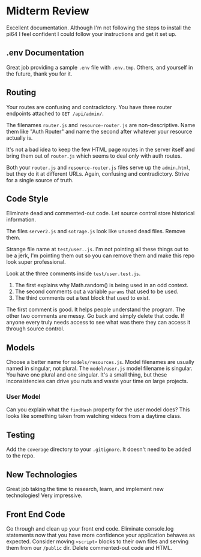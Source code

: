 # Midterm Review
Excellent documentation. Although I'm not following the steps to install the
pi64 I feel confident I could follow your instructions and get it set up.

## .env Documentation
Great job providing a sample `.env` file with `.env.tmp`. Others, and yourself
in the future, thank you for it.

## Routing
Your routes are confusing and contradictory. You have three router endpoints
attached to `GET /api/admin/`.

The filenames `router.js` and `resource-router.js` are non-descriptive.
Name them like "Auth Router" and name the second after whatever your resource
actually is.

It's not a bad idea to keep the few HTML page routes in the server itself and bring
them out of `router.js` which seems to deal only with auth routes.

Both your `router.js` and `resource-router.js` files serve up the
`admin.html`, but they do it at different URLs. Again, confusing and
contradictory. Strive for a single source of truth.

## Code Style
Eliminate dead and commented-out code. Let source control store historical
information.

The files `server2.js` and `sotrage.js` look like unused dead files. Remove
them.

Strange file name at `test/user..js`. I'm not pointing all these things out to
be a jerk, I'm pointing them out so you can remove them and make this repo look
super professional.

Look at the three comments inside `test/user.test.js`.

1. The first explains why Math.random() is being used in an odd context.
2. The second comments out a variable `params` that used to be used.
3. The third comments out a test block that used to exist.

The first comment is good. It helps people understand the program. The other two
comments are messy. Go back and simply delete that code. If anyone every truly
needs access to see what was there they can access it through source control.

## Models
Choose a better name for `models/resources.js`. Model filenames are usually
named in singular, not plural. The `model/user.js` model filename is singular.
You have one plural and one singular. It's a small thing, but these inconsistencies
can drive you nuts and waste your time on large projects.

### User Model
Can you explain what the `findHash` property for the user model does? This looks like
something taken from watching videos from a daytime class.

## Testing
Add the `coverage` directory to your `.gitignore`. It doesn't need to be
added to the repo.

## New Technologies
Great job taking the time to research, learn, and implement new technologies! Very
impressive.

## Front End Code
Go through and clean up your front end code. Eliminate console.log statements
now that you have more confidence your application behaves as expected. Consider
moving `<script>` blocks to their own files and serving them from our `/public` dir.
Delete commented-out code and HTML.